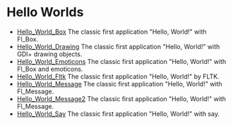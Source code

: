 # Hello Worlds

* [Hello_World_Box](Hello_World_Box/README.md) The classic first application "Hello, World!" with Fl_Box.
* [Hello_World_Drawing](Hello_World_Drawing/README.md) The classic first application "Hello, World!" with GDI+ drawing objects.
* [Hello_World_Emoticons](Hello_World_Emoticons/README.md) The classic first application "Hello, World!" with Fl_Box and emoticons.
* [Hello_World_Fltk](Hello_World_Fltk/README.md) The classic first application "Hello, World!" by FLTK.
* [Hello_World_Message](Hello_World_Message/README.md) The classic first application "Hello, World!" with Fl_Message.
* [Hello_World_Message2](Hello_World_Message2/README.md) The classic first application "Hello, World!" with Fl_Message.
* [Hello_World_Say](Hello_World_Say/README.md) The classic first application "Hello, World!" with say.
